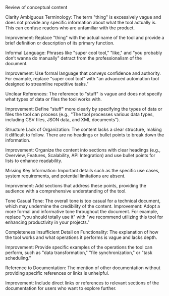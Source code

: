 
Review of conceptual content

Clarity
Ambiguous Terminology: The term "thing" is excessively vague and does not provide any specific information about what the tool actually is. This can confuse readers who are unfamiliar with the product. 


Improvement: Replace "thing" with the actual name of the tool and provide a brief definition or description of its primary function.

Informal Language: Phrases like "super cool tool," "like," and "you probably don’t wanna do manually" detract from the professionalism of the document. 


Improvement: Use formal language that conveys confidence and authority. For example, replace "super cool tool" with "an advanced automation tool designed to streamline repetitive tasks."

Unclear References: The reference to "stuff" is vague and does not specify what types of data or files the tool works with. 


Improvement: Define "stuff" more clearly by specifying the types of data or files the tool can process (e.g., "The tool processes various data types, including CSV files, JSON data, and XML documents").

Structure
Lack of Organization: The content lacks a clear structure, making it difficult to follow. There are no headings or bullet points to break down the information.


Improvement: Organize the content into sections with clear headings (e.g., Overview, Features, Scalability, API Integration) and use bullet points for lists to enhance readability.

Missing Key Information: Important details such as the specific use cases, system requirements, and potential limitations are absent.


Improvement: Add sections that address these points, providing the audience with a comprehensive understanding of the tool.

Tone
Casual Tone: The overall tone is too casual for a technical document, which may undermine the credibility of the content.
Improvement: Adopt a more formal and informative tone throughout the document. For example, replace "you should totally use it" with "we recommend utilizing this tool for enhancing productivity in your projects."

Completeness
Insufficient Detail on Functionality: The explanation of how the tool works and what operations it performs is vague and lacks depth.


Improvement: Provide specific examples of the operations the tool can perform, such as "data transformation," "file synchronization," or "task scheduling."

Reference to Documentation: The mention of other documentation without providing specific references or links is unhelpful.


Improvement: Include direct links or references to relevant sections of the documentation for users who want to explore further.